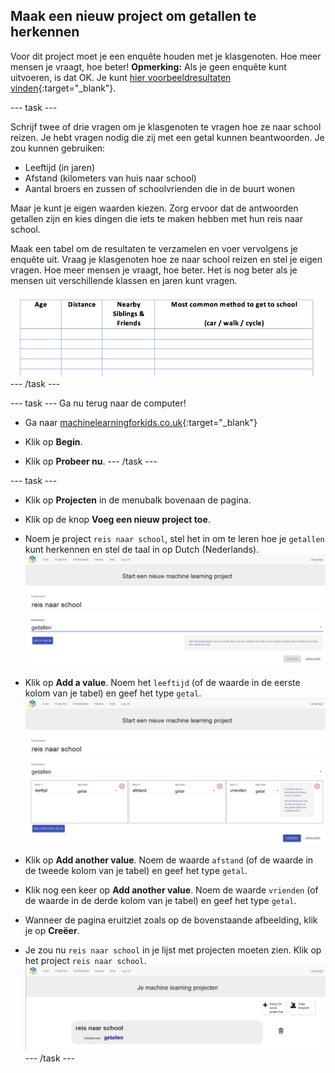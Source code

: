 ## Maak een nieuw project om getallen te herkennen

Voor dit project moet je een enquête houden met je klasgenoten. Hoe meer mensen je vraagt, hoe beter! **Opmerking:** Als je geen enquête kunt uitvoeren, is dat OK. Je kunt [hier voorbeeldresultaten vinden](https://github.com/raspberrypilearning/journey-to-school/en/resources){:target="_blank"}.

\--- task \---

Schrijf twee of drie vragen om je klasgenoten te vragen hoe ze naar school reizen. Je hebt vragen nodig die zij met een getal kunnen beantwoorden. Je zou kunnen gebruiken:
+ Leeftijd (in jaren)
+ Afstand (kilometers van huis naar school)
+ Aantal broers en zussen of schoolvrienden die in de buurt wonen

Maar je kunt je eigen waarden kiezen. Zorg ervoor dat de antwoorden getallen zijn en kies dingen die iets te maken hebben met hun reis naar school.

Maak een tabel om de resultaten te verzamelen en voer vervolgens je enquête uit. Vraag je klasgenoten hoe ze naar school reizen en stel je eigen vragen. Hoe meer mensen je vraagt, hoe beter. Het is nog beter als je mensen uit verschillende klassen en jaren kunt vragen. ![An example of a survey sheet](images/survey-sheet.png) \--- /task \---

\--- task \--- Ga nu terug naar de computer!

+ Ga naar [machinelearningforkids.co.uk](https://machinelearningforkids.co.uk/){:target="_blank"}

+ Klik op **Begin**.

+ Klik op **Probeer nu**. \--- /task \---

\--- task \---
+ Klik op **Projecten** in de menubalk bovenaan de pagina.

+ Klik op de knop **Voeg een nieuw project toe**.

+ Noem je project `reis naar school`, stel het in om te leren hoe je `getallen` kunt herkennen en stel de taal in op Dutch (Nederlands). ![Pagina voor maak een project](images/create.png)

+ Klik op **Add a value**. Noem het `leeftijd` (of de waarde in de eerste kolom van je tabel) en geef het type `getal`. ![Waarden toevoegen](images/add-value.png)

+ Klik op **Add another value**. Noem de waarde `afstand` (of de waarde in de tweede kolom van je tabel) en geef het type `getal`.

+ Klik nog een keer op **Add another value**. Noem de waarde `vrienden` (of de waarde in de derde kolom van je tabel) en geef het type `getal`.

+ Wanneer de pagina eruitziet zoals op de bovenstaande afbeelding, klik je op **Creëer**.

+ Je zou nu `reis naar school` in je lijst met projecten moeten zien. Klik op het project `reis naar school`. ![List of projects containing one entry: journey to school](images/list-of-projects.png) \--- /task \---
